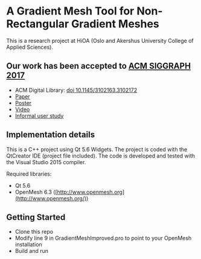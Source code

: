 # A Gradient Mesh Tool for Non-Rectangular Gradient Meshes
This is a research project at HiOA (Oslo and Akershus University College of Applied Sciences).

## Our work has been accepted to [ACM SIGGRAPH 2017](http://s2017.siggraph.org/)
- ACM Digital Library: [doi 10.1145/3102163.3102172 ](https://doi.org/10.1145/3102163.3102172)
- [Paper](https://svergja.no/wp-content/uploads/2017/07/GradientMeshTool.pdf)
- [Poster](https://svergja.no/wp-content/uploads/2017/07/Poster.pdf)
- [Video](https://www.youtube.com/watch?v=N3q8WE9iYZ4)
- [Informal user study](https://svergja.no/wp-content/uploads/2017/07/Informal-user-study.pdf)

## Implementation details
This is a C++ project using Qt 5.6 Widgets.
The project is coded with the QtCreator IDE (project file included).
The code is developed and tested with the Visual Studio 2015 compiler.

Required libraries:
* Qt 5.6
* OpenMesh 6.3 ([http://www.openmesh.org](http://www.openmesh.org/))

## Getting Started
- Clone this repo
- Modify line 9 in GradientMeshImproved.pro to point to your OpenMesh installation
- Build and run
